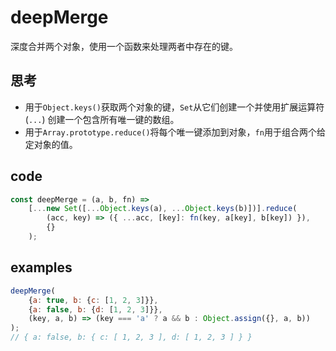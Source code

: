 # deepMerge

深度合并两个对象，使用一个函数来处理两者中存在的键。

## 思考

- 用于`Object.keys()`获取两个对象的键，`Set`从它们创建一个并使用扩展运算符 (`...`) 创建一个包含所有唯一键的数组。
- 用于`Array.prototype.reduce()`将每个唯一键添加到对象，`fn`用于组合两个给定对象的值。

## code

```js
const deepMerge = (a, b, fn) =>
    [...new Set([...Object.keys(a), ...Object.keys(b)])].reduce(
        (acc, key) => ({ ...acc, [key]: fn(key, a[key], b[key]) }),
        {}
    );
```

## examples

```js
deepMerge(
    {a: true, b: {c: [1, 2, 3]}},
    {a: false, b: {d: [1, 2, 3]}},
    (key, a, b) => (key === 'a' ? a && b : Object.assign({}, a, b))
);
// { a: false, b: { c: [ 1, 2, 3 ], d: [ 1, 2, 3 ] } }
```